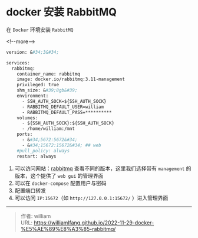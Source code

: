 # docker 安装 RabbitMQ


在 `Docker` 环境安装 `RabbitMQ`

&lt;!--more--&gt;

```dockerfile
version: &#34;3&#34;

services:
  rabbitmq:
    container_name: rabbitmq
    image: docker.io/rabbitmq:3.11-management
    privileged: true
    shm_size: &#39;8gb&#39;
    environment:
      - SSH_AUTH_SOCK=${SSH_AUTH_SOCK}
      - RABBITMQ_DEFAULT_USER=william
      - RABBITMQ_DEFAULT_PASS=**********
    volumes:
      - ${SSH_AUTH_SOCK}:${SSH_AUTH_SOCK}
      - /home/william:/mnt
    ports:
      - &#34;5672:5672&#34;
      - &#34;15672:15672&#34; ## web
    #pull_policy: always
    restart: always
```

1. 可以访问网站：[rabbitmq](https://hub.docker.com/_/rabbitmq) 查看不同的版本，这里我们选择带有 `management` 的版本，这个提供了 `web gui` 的管理界面
2. 可以在 `docker-compose` 配置用户与密码
3. 配置端口转发
4. 可以访问 `IP:15672`（如 `http://127.0.0.1:15672/` ）进入管理界面


---

> 作者: william  
> URL: https://williamlfang.github.io/2022-11-29-docker-%E5%AE%89%E8%A3%85-rabbitmq/  

